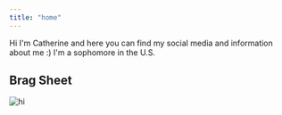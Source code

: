 ```yaml
---
title: "home"
---
```


Hi I'm Catherine and here you can find my social media and information about me :)
I'm a sophomore in the U.S. 

## Brag Sheet

![hi](https://user-images.githubusercontent.com/63884914/118277717-12004100-b497-11eb-8888-47a1e1aee2aa.png)


